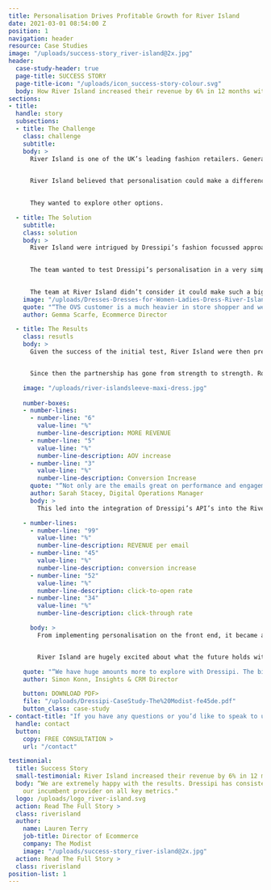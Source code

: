 ```yaml
---
title: Personalisation Drives Profitable Growth for River Island
date: 2021-03-01 08:54:00 Z
position: 1
navigation: header
resource: Case Studies
image: "/uploads/success-story_river-island@2x.jpg"
header:
  case-study-header: true
  page-title: SUCCESS STORY
  page-title-icon: "/uploads/icon_success-story-colour.svg"
  body: How River Island increased their revenue by 6% in 12 months with Dressipi’s fashion-focused approach to personalisation and better data
sections:
- title: 
  handle: story
  subsections:
  - title: The Challenge
    class: challenge
    subtitle:
    body: >
      River Island is one of the UK’s leading fashion retailers. Generating millions of pounds of annual revenue, the brand boasts over 350 stores worldwide and six dedicated online sites operating in four currencies. 
      

      River Island believed that personalisation could make a difference to their customer experiences and in turn, their online revenue. Despite this, they were struggling to see any material difference with the two generic personalisation providers they were using. 
      

      They wanted to explore other options.

  - title: The Solution
    subtitle:
    class: solution
    body: >
      River Island were intrigued by Dressipi’s fashion focussed approach and understood that a fashion focus vs a generic approach was likely to provide a much better experience to customers.
   

      The team wanted to test Dressipi’s personalisation in a very simple, light touch way and so decided to start with personalisation on the womenswear Product Listing Page (PLP). 
    

      The team at River Island didn’t consider it could make such a big difference. The initial results surprised - Dressipi outperformed the 2 other generic providers with a 3% increase in revenue per visitor."
    image: "/uploads/Dresses-Dresses-for-Women-Ladies-Dress-River-Island.jpg"
    quote: "“The OVS customer is a much heavier in store shopper and we needed a highly personalised way to target them. By working with Dressipi, we have been able to deliver truly personalised emails to our customers and open up the massive revenue potential of the store portfolio.”"
    author: Gemma Scarfe, Ecommerce Director

  - title: The Results
    class: resutls
    body: >
      Given the success of the initial test, River Island were then prepared to extend personalisation to all parts of the customer journey and expand across their menswear and kidswear categories.


      Since then the partnership has gone from strength to strength. Rolling out personalised outfits and similar items on the Product Description Page and PLP saw results get better and better increasing revenue from the initial 3% to 6% in just 12 months, increasing AOV by 5% and increasing conversion by 3%.

    image: "/uploads/river-islandsleeve-maxi-dress.jpg"
    
    number-boxes:
    - number-lines:
      - number-line: "6"
        value-line: "%"
        number-line-description: MORE REVENUE
      - number-line: "5"
        value-line: "%"
        number-line-description: AOV increase
      - number-line: "3"
        value-line: "%"
        number-line-description: Conversion Increase
      quote: "“Not only are the emails great on performance and engagement on the customer but on our teams as well, the time frames that we can turn these emails around are quicker than if we were to send a normal trade email. After the success of having Dressipi within our BAU emails, we’re looking at ways we can explore other use cases with emails. As part of a retention and acquisition plan, we’re looking at how we can talk to customers post-purchase by using Dressipi’s outfit recommendations.”"
      author: Sarah Stacey, Digital Operations Manager
      body: >
        This led into the integration of Dressipi’s API’s into the River Island emails with exceptional results. Click-Through Rates on average against the control group are up around 34% with a Click-to-Open Rate increase of 52%. For sessions that hit the site, there is an average conversion increase of around 45% and overall Revenue per Email is up around 99%.

    - number-lines:
      - number-line: "99"
        value-line: "%"
        number-line-description: REVENUE per email
      - number-line: "45"
        value-line: "%"
        number-line-description: conversion increase
      - number-line: "52"
        value-line: "%"
        number-line-description: click-to-open rate
      - number-line: "34"
        value-line: "%"
        number-line-description: click-through rate

      body: >
        From implementing personalisation on the front end, it became apparent that there was new access to data that did not exist before. This was not only useful to the commerce team but also many other parts of the business. The different approach to the data with a customer lens and product specific lens were especially helpful for the buying and merchandising teams.


        River Island are hugely excited about what the future holds with the full Dressipi ecommerce partnership as they can see the growth isn't static but exponential.  

    quote: "“We have huge amounts more to explore with Dressipi. The bit that really excites me is how we come together on insights. Getting beyond personalisation has really helped us understand our customer base and what they want and need.”"
    author: Simon Konn, Insights & CRM Director

    button: DOWNLOAD PDF>
    file: "/uploads/Dressipi-CaseStudy-The%20Modist-fe45de.pdf"
    button_class: case-study
- contact-title: "If you have any questions or you’d like to speak to us directly about how fashion-specific  personalisation can make a difference to your customer experience and increase your online revenue, please get in touch."
  handle: contact
  button:
    copy: FREE CONSULTATION >
    url: "/contact"

testimonial:
  title: Success Story
  small-testimonial: River Island increased their revenue by 6% in 12 months
  body: “We are extremely happy with the results. Dressipi has consistently outperformed
    our incumbent provider on all key metrics."
  logo: /uploads/logo_river-island.svg
  action: Read The Full Story >
  class: riverisland
  author:
    name: Lauren Terry
    job-title: Director of Ecommerce
    company: The Modist
    image: "/uploads/success-story_river-island@2x.jpg"
  action: Read The Full Story >
  class: riverisland
position-list: 1
---
```

